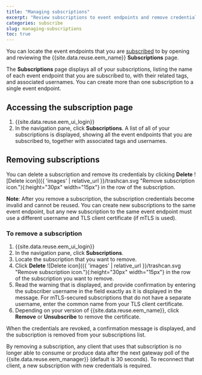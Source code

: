 ```yaml
---
title: "Managing subscriptions"
excerpt: "Review subscriptions to event endpoints and remove credentials when they are no longer required."
categories: subscribe
slug: managing-subscriptions
toc: true
---
```


You can locate the event endpoints that you are [subscribed](../subscribing-to-event-endpoints/) to by opening and reviewing the {{site.data.reuse.eem_name}} **Subscriptions** page.

The **Subscriptions** page displays all of your subscriptions, listing the name of each event endpoint that you are subscribed to, with their related tags, and associated usernames. You can create more than one subscription to a single event endpoint.

## Accessing the subscription page

1. {{site.data.reuse.eem_ui_login}}
2. In the navigation pane, click **Subscriptions**.
    A list of all of your subscriptions is displayed, showing all the event endpoints that you are subscribed to, together with associated tags and usernames.

## Removing subscriptions

You can delete a subscription and remove its credentials by clicking **Delete** ![Delete icon]({{ 'images' | relative_url }}/trashcan.svg "Remove subscription icon."){:height="30px" width="15px"} in the row of the subscription.

**Note**: After you remove a subscription, the subscription credentials become invalid and cannot be reused. You can create new subscriptions to the same event endpoint, but any new subscription to the same event endpoint must use a different username and TLS client certificate (if mTLS is used).

### To remove a subscription

1. {{site.data.reuse.eem_ui_login}}
2. In the navigation pane, click **Subscriptions**.
3. Locate the subscription that you want to remove.
4. Click **Delete** ![Delete icon]({{ 'images' | relative_url }}/trashcan.svg "Remove subscription icon."){:height="30px" width="15px"} in the row of the subscription you want to remove.
5. Read the warning that is displayed, and provide confirmation by entering the subscriber username in the field exactly as it is displayed in the message. For mTLS-secured subscriptions that do not have a separate username, enter the common name from your TLS client certificate.
6. Depending on your version of {{site.data.reuse.eem_name}}, click **Remove** or **Unsubscribe** to remove the certificate.

When the credentials are revoked, a confirmation message is displayed, and the subscription is removed from your subscriptions list.

By removing a subscription, any client that uses that subscription is no longer able to consume or produce data after the next gateway poll of the {{site.data.reuse.eem_manager}} (default is 30 seconds). To reconnect that client, a new subscription with new credentials is required.